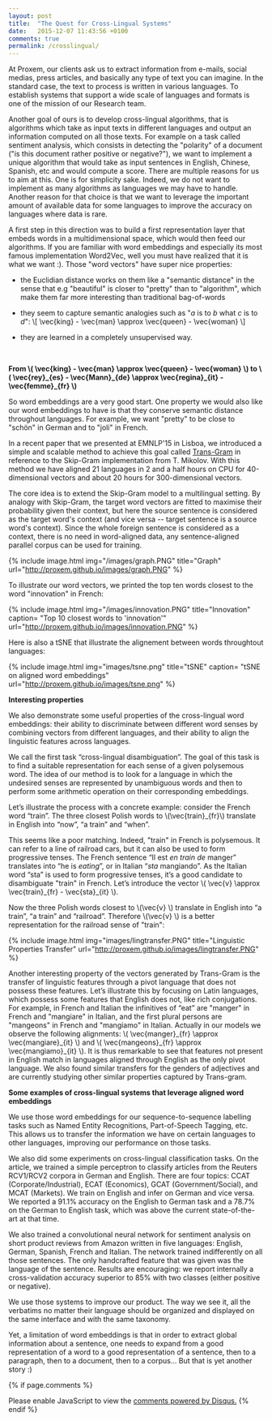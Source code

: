 ```yaml
---
layout: post
title:  "The Quest for Cross-Lingual Systems"
date:   2015-12-07 11:43:56 +0100
comments: true
permalink: /crosslingual/
---
```


At Proxem, our clients ask us to extract information from e-mails, social medias, press articles, and basically any type of text you can imagine. In the standard case, the text to process is written in various languages. To establish systems that support a wide scale of languages and formats is one of the mission of our Research team.

Another goal of ours is to develop cross-lingual algorithms, that is algorithms which take as input texts in different languages and output an information computed on all those texts. For example on a task called sentiment analysis, which consists in detecting the "polarity" of a document ("is this document rather positive or negative?"), we want to implement a unique algorithm that would take as input sentences in English, Chinese, Spanish, etc and would compute a score. There are multiple reasons for us to aim at this. One is for simplicity sake. Indeed, we do not want to implement as many algorithms as languages we may have to handle. Another reason for that choice is that we want to leverage the important amount of available data for some languages to improve the accuracy on languages where data is rare.

A first step in this direction was to build a first representation layer that embeds words in a multidimensional space, which would then feed our algorithms. If you are familiar with word embeddings and especially its most famous implementation Word2Vec, well you must have realized that it is what we want :). Those "word vectors" have super nice properties:

+ the Euclidian distance works on them like a "semantic distance" in the sense that e.g "beautiful" is closer to "pretty" than to "algorithm", which make them far more interesting than traditional bag-of-words

+ they seem to capture semantic analogies such as "*a* is to *b* what *c* is to *d*": \\[ \vec{king} - \vec{man} \approx \vec{queen} - \vec{woman} \\]

+ they are learned in a completely unsupervised way.

<br>

**From \\( \vec{king} - \vec{man} \approx \vec{queen} - \vec{woman} \\) to \\( \vec{rey}\_{es} - \vec{Mann}\_{de} \approx \vec{regina}\_{it} - \vec{femme}\_{fr} \\)**

So word embeddings are a very good start. One property we would also like our word embeddings to have is that they conserve semantic distance throughout languages. For example, we want "pretty" to be close to "schön" in German and to "joli" in French.

In a recent paper that we presented at EMNLP'15 in Lisboa, we introduced a simple and scalable method to achieve this goal called [Trans-Gram][article] in reference to the Skip-Gram implementation from T. Mikolov. With this method we have aligned 21 languages in 2 and a half hours on CPU for 40-dimensional vectors and about 20 hours for 300-dimensional vectors.

The core idea is to extend the Skip-Gram model to a multilingual setting. By analogy with Skip-Gram, the target word vectors are fitted to maximise their probability given their context, but here the source sentence is considered as the target word's context (and vice versa -- target sentence is a source word's context). Since the whole foreign sentence is considered as a context, there is no need in word-aligned data, any sentence-aligned parallel corpus can be used for training.

{% include image.html img="/images/graph.PNG" title="Graph" url="http://proxem.github.io/images/graph.PNG" %}

To illustrate our word vectors, we printed the top ten words closest to the word "innovation" in French:

{% include image.html img="/images/innovation.PNG" title="Innovation" caption= "Top 10 closest words to 'innovation'" url="http://proxem.github.io/images/innovation.PNG" %}

Here is also a tSNE that illustrate the alignement between words throughtout languages:

{% include image.html img="images/tsne.png" title="tSNE" caption= "tSNE on aligned word embeddings" url="http://proxem.github.io/images/tsne.png" %}

**Interesting properties**

We also demonstrate some useful properties of the cross-lingual word embeddings: their ability to discriminate between different word senses by combining vectors from different languages, and their ability to align the linguistic features across languages.

We call the first task “cross-lingual disambiguation”. The goal of this task is to find a suitable representation for each sense of a given polysemous word. The idea of our method is to look for a language in which the undesired senses are represented by unambiguous words and then to perform some arithmetic operation on their corresponding embeddings. 

Let’s illustrate the process with a concrete example: consider the French word “train”. The three closest Polish words to \\(\vec{train}_{fr}\\) translate in English into “now”, “a train” and “when”. 

This seems like a poor matching. Indeed, "train" in French is polysemous. It can refer to a line of railroad cars, but it can also be used to form progressive tenses. The French sentence “Il est *en train de* manger” translates into “he is *eating*”, or in Italian “*sta* mangiando”. As the Italian word “sta” is used to form progressive tenses, it’s a good candidate to disambiguate "train" in French. Let’s introduce the vector 
\\( \vec{v} \approx \vec{train}\_{fr} - \vec{sta}\_{it} \\).

Now the three Polish words closest to \\(\vec{v} \\)  translate in English into “a train”, “a train” and “railroad”. Therefore \\(\vec{v} \\) is a better representation for the railroad sense of "train":

{% include image.html img="images/lingtransfer.PNG" title="Linguistic Properties Transfer" url="http://proxem.github.io/images/lingtransfer.PNG" %}

Another interesting property of the vectors generated by Trans-Gram is the transfer of linguistic features through a pivot language that does not possess these features. Let’s illustrate this by focusing on Latin languages, which possess some features that English does not, like rich conjugations. For example, in French and Italian the infinitives of “eat” are "manger" in French and "mangiare" in Italian, and the first plural persons are "mangeons" in French and "mangiamo" in Italian. Actually in our models we observe the following alignments: \\( \vec{manger}\_{fr} \approx \vec{mangiare}\_{it} \\) and \\( \vec{mangeons}\_{fr} \approx \vec{mangiamo}\_{it} \\). It is thus remarkable to see that features not present in English match in languages aligned through English as the only pivot language. We also found similar transfers for the genders of adjectives and are currently studying other similar properties captured by Trans-gram.

**Some examples of cross-lingual systems that leverage aligned word embeddings**

We use those word embeddings for our sequence-to-sequence labelling tasks such as Named Entity Recognitions, Part-of-Speech Tagging, etc. This allows us to transfer the information we have on certain languages to other languages, improving our performance on those tasks. 

We also did some experiments on cross-lingual classification tasks. On the article, we trained a simple perceptron to classify articles from the Reuters RCV1/RCV2 corpora in German and English. There are four topics: CCAT (Corporate/Industrial), ECAT (Economics), GCAT (Government/Social), and MCAT (Markets). We train on English and infer on German and vice versa. We reported a 91.1% accuracy on the English to German task and a 78.7% on the German to English task, which was above the current state-of-the-art at that time.

We also trained a convolutional neural network for sentiment analysis on short product reviews from Amazon written in five languages: English, German, Spanish, French and Italian. The network trained indifferently on all those sentences. The only handcrafted feature that was given was the language of the sentence. Results are encouraging: we report internally a cross-validation accuracy superior to 85% with two classes (either positive or negative).

We use those systems to improve our product. The way we see it, all the verbatims no matter their language should be organized and displayed on the same interface and with the same taxonomy.

Yet, a limitation of word embeddings is that in order to extract global information about a sentence, one needs to expand from a good representation of a word to a good representation of a sentence, then to a paragraph, then to a document, then to a corpus... But that is yet another story :)

[article]: http://www.aclweb.org/anthology/D/D15/D15-1131.pdf

{% if page.comments %}
<div id="disqus_thread"></div>
<script>
/**
* RECOMMENDED CONFIGURATION VARIABLES: EDIT AND UNCOMMENT THE SECTION BELOW TO INSERT DYNAMIC VALUES FROM YOUR PLATFORM OR CMS.
* LEARN WHY DEFINING THESE VARIABLES IS IMPORTANT: https://disqus.com/admin/universalcode/#configuration-variables
*/
/*
var disqus_config = function () {
this.page.url = PAGE_URL; // Replace PAGE_URL with your page's canonical URL variable
this.page.identifier = PAGE_IDENTIFIER; // Replace PAGE_IDENTIFIER with your page's unique identifier variable
};
*/
var disqus_developer = 1;
(function() { // DON'T EDIT BELOW THIS LINE
var d = document, s = d.createElement('script');

s.src = '//proxem.disqus.com/embed.js';

s.setAttribute('data-timestamp', +new Date());
(d.head || d.body).appendChild(s);
})();
</script>
<noscript>Please enable JavaScript to view the <a href="https://disqus.com/?ref_noscript" rel="nofollow">comments powered by Disqus.</a></noscript>
{% endif %}